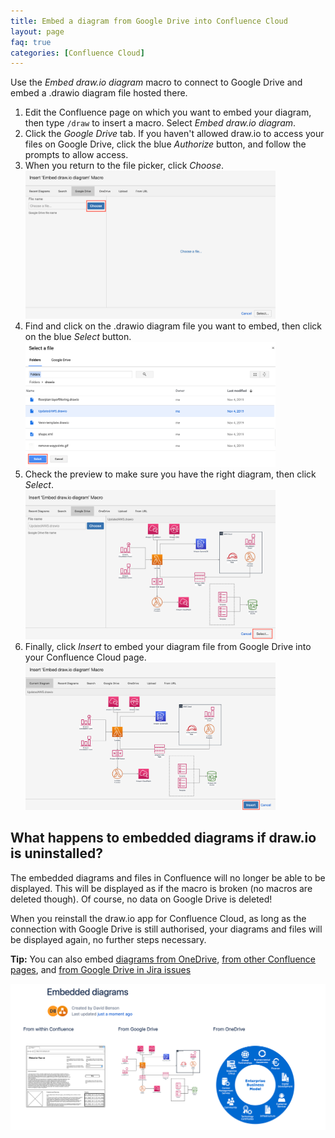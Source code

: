 ```yaml
---
title: Embed a diagram from Google Drive into Confluence Cloud
layout: page
faq: true
categories: [Confluence Cloud]
---
```


Use the _Embed draw.io diagram_ macro to connect to Google Drive and embed a .drawio diagram file hosted there.

1. Edit the Confluence page on which you want to embed your diagram, then type ``/draw`` to insert a macro. Select _Embed draw.io diagram_.
2. Click the _Google Drive_ tab. If you haven't allowed draw.io to access your files on Google Drive, click the blue _Authorize_ button, and follow the prompts to allow access.
3. When you return to the file picker, click _Choose_.
<br /><img src="/assets/img/blog/choose-diagram-google-drive-confluence-cloud.png" style="width=100%;max-width:400px;height:auto;" alt="Click Choose to look for the .drawio diagram file in your Google Drive">
4. Find and click on the .drawio diagram file you want to embed, then click on the blue _Select_ button.
<br /><img src="/assets/img/blog/select-diagram-google-drive-confluence-cloud.png" style="width=100%;max-width:400px;height:auto;" alt="Select the draw.io diagram file in your Google Drive">
5. Check the preview to make sure you have the right diagram, then click _Select_.
<br /><img src="/assets/img/blog/select-preview-google-drive-confluence-cloud.png" style="width=100%;max-width:400px;height:auto;" alt="Check the preview of your .drawio diagram file on Google Drive">
6. Finally, click _Insert_ to embed your diagram file from Google Drive into your Confluence Cloud page.
<br /><img src="/assets/img/blog/insert-google-drive-confluence-cloud.png" style="width=100%;max-width:400px;height:auto;" alt="Click Insert to embed the diagram file from your Google Drive into your Confluence Cloud page">

## What happens to embedded diagrams if draw.io is uninstalled?

The embedded diagrams and files in Confluence will no longer be able to be displayed. This will be displayed as if the macro is broken (no macros are deleted though). Of course, no data on Google Drive is deleted!

When you reinstall the draw.io app for Confluence Cloud, as long as the connection with Google Drive is still authorised, your diagrams and files will be displayed again, no further steps necessary.

**Tip:** You can also embed [diagrams from OneDrive](/doc/faq/embed-diagram-onedrive-confluence-cloud.html), [from other Confluence pages](/doc/faq/embed-copy-move-diagrams-confluence-cloud.html), and [from Google Drive in Jira issues](/doc/faq/embed-diagram-googledrive-jira-cloud.html)

<img src="/assets/img/blog/embed-diagrams-confluence-cloud.png" style="max-width:100%;height:auto;" alt="Embedded diagrams in draw.io for Confluence Cloud">
